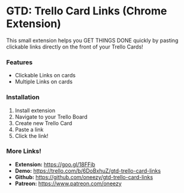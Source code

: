 # GTD: Trello Card Links (Chrome Extension)

This small extension helps you GET THINGS DONE quickly by pasting clickable links directly on the front of your Trello Cards!  

### Features
- Clickable Links on cards
- Multiple Links on cards

### Installation 
1. Install extension
2. Navigate to your Trello Board
3. Create new Trello Card
4. Paste a link 
5. Click the link!

### More Links!

- **Extension:** https://goo.gl/18FFjb
- **Demo:** https://trello.com/b/6DoBxhuZ/gtd-trello-card-links
- **Github:** https://github.com/oneezy/gtd-trello-card-links
- **Patreon:** https://www.patreon.com/oneezy
